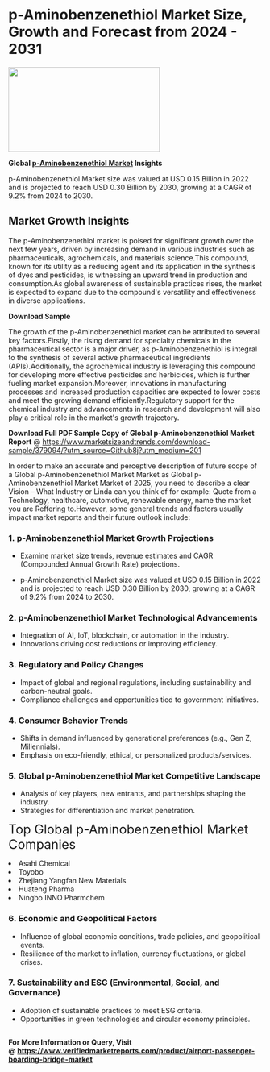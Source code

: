 <H1>p-Aminobenzenethiol Market Size, Growth and Forecast from 2024 - 2031</H1><img class="aligncenter size-medium wp-image-584254" src="https://thirdeyenews.in/wp-content/uploads/2024/09/Global-Market-Research-300x168.jpeg" alt="" width="300" height="168" /><p><strong>Global&nbsp;<a href="https://www.marketsizeandtrends.com/download-sample/379094/?utm_source=Github8j?utm_medium=201">p-Aminobenzenethiol Market</a> Insights</strong></p><p>p-Aminobenzenethiol Market size was valued at USD 0.15 Billion in 2022 and is projected to reach USD 0.30 Billion by 2030, growing at a CAGR of 9.2% from 2024 to 2030.</p><p><h2>Market Growth Insights</h2> <p>The p-Aminobenzenethiol market is poised for significant growth over the next few years, driven by increasing demand in various industries such as pharmaceuticals, agrochemicals, and materials science.This compound, known for its utility as a reducing agent and its application in the synthesis of dyes and pesticides, is witnessing an upward trend in production and consumption.As global awareness of sustainable practices rises, the market is expected to expand due to the compound's versatility and effectiveness in diverse applications.</p> <p><strong>Download Sample</strong></p> <p>The growth of the p-Aminobenzenethiol market can be attributed to several key factors.Firstly, the rising demand for specialty chemicals in the pharmaceutical sector is a major driver, as p-Aminobenzenethiol is integral to the synthesis of several active pharmaceutical ingredients (APIs).Additionally, the agrochemical industry is leveraging this compound for developing more effective pesticides and herbicides, which is further fueling market expansion.Moreover, innovations in manufacturing processes and increased production capacities are expected to lower costs and meet the growing demand efficiently.Regulatory support for the chemical industry and advancements in research and development will also play a critical role in the market's growth trajectory.</p> <p><span class=""><strong>Download Full PDF Sample Copy of Global p-Aminobenzenethiol Market Report</strong> @ <a href="https://www.marketsizeandtrends.com/download-sample/379094/?utm_source=Github8j?utm_medium=201" target="_blank">https://www.marketsizeandtrends.com/download-sample/379094/?utm_source=Github8j?utm_medium=201</a></span></p><p>In order to make an accurate and perceptive description of future scope of a Global&nbsp;p-Aminobenzenethiol Market Market as Global&nbsp;p-Aminobenzenethiol Market Market of 2025, you need to describe a clear Vision &ndash; What Industry or Linda can you think of for example: Quote from a Technology, healthcare, automotive, renewable energy, name the market you are Reffering to.However, some general trends and factors usually impact market reports and their future outlook include:</p><h3>1.&nbsp;<strong>p-Aminobenzenethiol Market Growth Projections</strong></h3><ul><li>Examine market size trends, revenue estimates and CAGR (Compounded Annual Growth Rate) projections.</li><li><p>p-Aminobenzenethiol Market size was valued at USD 0.15 Billion in 2022 and is projected to reach USD 0.30 Billion by 2030, growing at a CAGR of 9.2% from 2024 to 2030.</p></li></ul><h3>2.&nbsp;<strong>p-Aminobenzenethiol Market Technological Advancements</strong></h3><ul><li>Integration of AI, IoT, blockchain, or automation in the industry.</li><li>Innovations driving cost reductions or improving efficiency.</li></ul><h3>3.&nbsp;<strong>Regulatory and Policy Changes</strong></h3><ul><li>Impact of global and regional regulations, including sustainability and carbon-neutral goals.</li><li>Compliance challenges and opportunities tied to government initiatives.</li></ul><h3>4.&nbsp;<strong>Consumer Behavior Trends</strong></h3><ul><li>Shifts in demand influenced by generational preferences (e.g., Gen Z, Millennials).</li><li>Emphasis on eco-friendly, ethical, or personalized products/services.</li></ul><h3>5.&nbsp;<strong>Global p-Aminobenzenethiol Market Competitive Landscape</strong></h3><ul><li>Analysis of key players, new entrants, and partnerships shaping the industry.</li><li>Strategies for differentiation and market penetration.</li></ul><p data-pm-slice="1 1 []"><span style="color: inherit; font-family: inherit; font-size: 25px;">Top Global p-Aminobenzenethiol Market Companies</span></p><div class="" data-test-id=""><p><li>Asahi Chemical</li><li> Toyobo</li><li> Zhejiang Yangfan New Materials</li><li> Huateng Pharma</li><li> Ningbo INNO Pharmchem</li></p></div><h3>6.&nbsp;<strong>Economic and Geopolitical Factors</strong></h3><ul><li>Influence of global economic conditions, trade policies, and geopolitical events.</li><li>Resilience of the market to inflation, currency fluctuations, or global crises.</li></ul><h3>7.&nbsp;<strong>Sustainability and ESG (Environmental, Social, and Governance)</strong></h3><ul><li>Adoption of sustainable practices to meet ESG criteria.</li><li>Opportunities in green technologies and circular economy principles.</li></ul><h2><strong style="font-size: 14px;">For More Information or Query, Visit @&nbsp;</strong><a style="background-color: #ffffff; font-size: 14px;" href="https://www.marketsizeandtrends.com/report/p-aminobenzenethiol-market/" target="_blank">https://www.verifiedmarketreports.com/product/airport-passenger-boarding-bridge-market</a></h2>